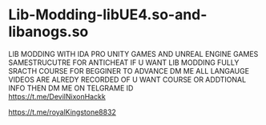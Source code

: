 # Lib-Modding-libUE4.so-and-libanogs.so
LIB MODDING WITH IDA PRO  UNITY GAMES AND UNREAL ENGINE GAMES SAMESTRUCUTRE FOR ANTICHEAT
IF U WANT LIB MODDING FULLY SRACTH COURSE FOR BEGGINER TO ADVANCE DM ME ALL LANGAUGE VIDEOS ARE ALREDY RECORDED
OF U WANT COURSE OR ADDTIONAL INFO THEN DM ME ON TELGRAME ID  
https://t.me/DevilNixonHackk 

https://t.me/royalKingstone8832

